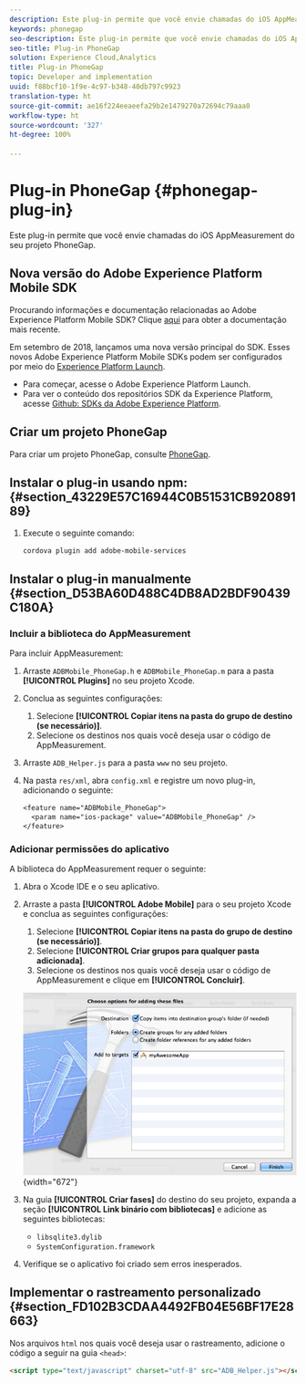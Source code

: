 ```yaml
---
description: Este plug-in permite que você envie chamadas do iOS AppMeasurement do seu projeto PhoneGap.
keywords: phonegap
seo-description: Este plug-in permite que você envie chamadas do iOS AppMeasurement do seu projeto PhoneGap.
seo-title: Plug-in PhoneGap
solution: Experience Cloud,Analytics
title: Plug-in PhoneGap
topic: Developer and implementation
uuid: f88bcf10-1f9e-4c97-b348-40db797c9923
translation-type: ht
source-git-commit: ae16f224eeaeefa29b2e1479270a72694c79aaa0
workflow-type: ht
source-wordcount: '327'
ht-degree: 100%

---
```



# Plug-in PhoneGap {#phonegap-plug-in}

Este plug-in permite que você envie chamadas do iOS AppMeasurement do seu projeto PhoneGap.

## Nova versão do Adobe Experience Platform Mobile SDK

Procurando informações e documentação relacionadas ao Adobe Experience Platform Mobile SDK? Clique [aqui](https://aep-sdks.gitbook.io/docs/) para obter a documentação mais recente.

Em setembro de 2018, lançamos uma nova versão principal do SDK. Esses novos Adobe Experience Platform Mobile SDKs podem ser configurados por meio do [Experience Platform Launch](https://www.adobe.com/br/experience-platform/launch.html).

* Para começar, acesse o Adobe Experience Platform Launch.
* Para ver o conteúdo dos repositórios SDK da Experience Platform, acesse [Github: SDKs da Adobe Experience Platform](https://github.com/Adobe-Marketing-Cloud/acp-sdks).


## Criar um projeto PhoneGap

Para criar um projeto PhoneGap, consulte [PhoneGap](https://helpx.adobe.com/br/experience-manager/6-4/mobile/using/phonegap.html).

## Instalar o plug-in usando npm: {#section_43229E57C16944C0B51531CB92089189}

1. Execute o seguinte comando:

   ```
   cordova plugin add adobe-mobile-services
   ```

## Instalar o plug-in manualmente  {#section_D53BA60D488C4DB8AD2BDF90439C180A}

### Incluir a biblioteca do AppMeasurement

Para incluir AppMeasurement:

1. Arraste `ADBMobile_PhoneGap.h` e `ADBMobile_PhoneGap.m` para a pasta **[!UICONTROL Plugins]** no seu projeto Xcode.
1. Conclua as seguintes configurações:

   1. Selecione **[!UICONTROL Copiar itens na pasta do grupo de destino (se necessário)]**.
   1. Selecione os destinos nos quais você deseja usar o código de AppMeasurement.

1. Arraste `ADB_Helper.js` para a pasta `www` no seu projeto.
1. Na pasta `res/xml`, abra `config.xml` e registre um novo plug-in, adicionando o seguinte:

   ```
   <feature name="ADBMobile_PhoneGap"> 
     <param name="ios-package" value="ADBMobile_PhoneGap" /> 
   </feature>
   ```

### Adicionar permissões do aplicativo

A biblioteca do AppMeasurement requer o seguinte:

1. Abra o Xcode IDE e o seu aplicativo.
1. Arraste a pasta **[!UICONTROL Adobe Mobile]** para o seu projeto Xcode e conclua as seguintes configurações:

   1. Selecione **[!UICONTROL Copiar itens na pasta do grupo de destino (se necessário)]**.
   1. Selecione **[!UICONTROL Criar grupos para qualquer pasta adicionada]**.
   1. Selecione os destinos nos quais você deseja usar o código de AppMeasurement e clique em **[!UICONTROL Concluir]**.

   ![](assets/xcode-settings.png){width=&quot;672&quot;}

1. Na guia **[!UICONTROL Criar fases]** do destino do seu projeto, expanda a seção **[!UICONTROL Link binário com bibliotecas]** e adicione as seguintes bibliotecas:

   * `libsqlite3.dylib`
   * `SystemConfiguration.framework`

1. Verifique se o aplicativo foi criado sem erros inesperados.

## Implementar o rastreamento personalizado {#section_FD102B3CDAA4492FB04E56BF17E28663}

Nos arquivos `html` nos quais você deseja usar o rastreamento, adicione o código a seguir na guia `<head>`:

```html
<script type="text/javascript" charset="utf-8" src="ADB_Helper.js"></script>
```


